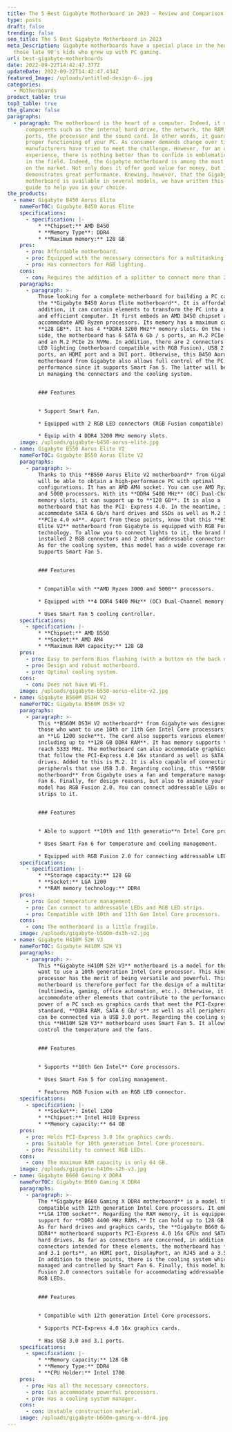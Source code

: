 ```yaml
---
title: The 5 Best Gigabyte Motherboard in 2023 – Review and Comparison
type: posts
draft: false
trending: false
seo_title: The 5 Best Gigabyte Motherboard in 2023
meta_Description: Gigabyte motherboards have a special place in the hearts of
  those late 90's kids who grew up with PC gaming.
url: best-gigabyte-motherboards
date: 2022-09-22T14:42:47.377Z
updateDate: 2022-09-22T14:42:47.434Z
featured_Image: /uploads/untitled-design-6-.jpg
categories:
  - Motherboards
product_table: true
top3_table: true
the_glance: false
paragraphs:
  - paragraph: The motherboard is the heart of a computer. Indeed, it manages many
      components such as the internal hard drive, the network, the RAM, the USB
      ports, the processor and the sound card. In other words, it guarantees the
      proper functioning of your PC. As consumer demands change over time, many
      manufacturers have tried to meet the challenge. However, for an optimal
      experience, there is nothing better than to confide in emblematic brands
      in the field. Indeed, the Gigabyte motherboard is among the most popular
      on the market. Not only does it offer good value for money, but it also
      demonstrates great performance. Knowing, however, that the Gigabyte gaming
      motherboard is available in several models, we have written this buying
      guide to help you in your choice.
the_products:
  - name: Gigabyte B450 Aorus Elite
    nameForTOC: Gigabyte B450 Aorus Elite
    specifications:
      - specification: |-
          * **Chipset:** AMD B450
          * **Memory Type**: DDR4
          * **Maximum memory:** 128 GB
    pros:
      - pro: Affordable motherboard.
      - pro: Equipped with the necessary connectors for a multitasking PC.
      - pro: Has connectors for RGB lighting.
    cons:
      - con: Requires the addition of a splitter to connect more than 2 fans.
    paragraphs:
      - paragraph: >-
          Those looking for a complete motherboard for building a PC can turn to
          the **Gigabyte B450 Aorus Elite motherboard**. It is affordable, in
          addition, it can contain elements to transform the PC into a powerful
          and efficient computer. It first embeds an AMD B450 chipset and can
          accommodate AMD Ryzen processors. Its memory has a maximum capacity of
          **128 GB**. It has 4 **DDR4 3200 MHz** memory slots. On the connector
          side, the motherboard has 6 SATA 6 Gb / s ports, an M.2 PCIe 4x NVMe
          and an M.2 PCIe 2x NVMe. In addition, there are 2 connectors for RGB
          LED lighting (motherboard compatible with RGB Fusion), USB 2.0 and 3.0
          ports, an HDMI port and a DVI port. Otherwise, this B450 Aorus Elite
          motherboard from Gigabyte also allows full control of the PC's
          performance since it supports Smart Fan 5. The latter will be useful
          in managing the connectors and the cooling system.


          ### Features


          * Support Smart Fan.

          * Equipped with 2 RGB LED connectors (RGB Fusion compatible).

          * Equip with 4 DDR4 3200 MHz memory slots.
    image: /uploads/gigabyte-b450-aorus-elite.jpg
  - name: Gigabyte B550 Aorus Elite V2
    nameForTOC: Gigabyte B550 Aorus Elite V2
    paragraphs:
      - paragraph: >-
          Thanks to this **B550 Aorus Elite V2 motherboard** from Gigabyte, you
          will be able to obtain a high-performance PC with optimal
          configurations. It has an AMD AM4 socket. You can use AMD Ryzen 3000
          and 5000 processors. With its **DDR4 5400 MHz** (OC) Dual-Channel
          memory slots, it can support up to **128 GB**. It is also a
          motherboard that has the PCI- Express 4.0. In the meantime, it can
          accommodate SATA 6 Gb/s hard drives and SSDs as well as M.2 SATA and
          **PCIe 4.0 x4**. Apart from these points, know that this **B550 Aorus
          Elite V2** motherboard from Gigabyte is equipped with RGB Fusion 2.0
          technology. To allow you to connect lights to it, the brand has
          installed 2 RGB connectors and 2 other addressable connectors on it.
          As for the cooling system, this model has a wide coverage radiator and
          supports Smart Fan 5.


          ### Features


          * Compatible with **AMD Ryzen 3000 and 5000** processors.

          * Equipped with **4 DDR4 5400 MHz** (OC) Dual-Channel memory slots.

          * Uses Smart Fan 5 cooling controller.
    specifications:
      - specification: |-
          * **Chipset:** AMD B550
          * **Socket:** AMD AM4
          * **Maximum RAM capacity:** 128 GB
    pros:
      - pro: Easy to perform Bios flashing (with a button on the back or via a USB key).
      - pro: Design and robust motherboard.
      - pro: Optimal cooling system.
    cons:
      - con: Does not have Wi-Fi.
    image: /uploads/gigabyte-b550-aorus-elite-v2.jpg
  - name: Gigabyte B560M DS3H V2
    nameForTOC: Gigabyte B560M DS3H V2
    paragraphs:
      - paragraph: >-
          This **B560M DS3H V2 motherboard** from Gigabyte was designed for
          those who want to use 10th or 11th Gen Intel Core processors. It uses
          an **LG 1200 socke**t. The card also supports various elements,
          including up to **128 GB DDR4 RAM**. It has memory supports that can
          reach 5333 MHz. The motherboard can also accommodate graphics cards
          that follow the PCI-Express 4.0 16x standard as well as SATA 6 Gb/s
          drives. Added to this is M.2. It is also capable of connecting to
          peripherals that use USB 3.0. Regarding cooling, this **B560M DS3H
          motherboard** from Gigabyte uses a fan and temperature manager: Smart
          Fan 6. Finally, for design reasons, but also to animate your PC, this
          model has RGB Fusion 2.0. You can connect addressable LEDs or RGB LED
          strips to it.


          ### Features


          * Able to support **10th and 11th generatio**n Intel Core processors.

          * Uses Smart Fan 6 for temperature and cooling management.

          * Equipped with RGB Fusion 2.0 for connecting addressable LEDs and RGB LED strips.
    specifications:
      - specification: |-
          * **Storage capacity:** 128 GB
          * **Socket:** LGA 1200
          * **RAM memory technology:** DDR4
    pros:
      - pro: Good temperature management.
      - pro: Can connect to addressable LEDs and RGB LED strips.
      - pro: Compatible with 10th and 11th Gen Intel Core processors.
    cons:
      - con: The motherboard is a little fragile.
    image: /uploads/gigabyte-b560m-ds3h-v2.jpg
  - name: Gigabyte H410M S2H V3
    nameForTOC: Gigabyte H410M S2H V3
    paragraphs:
      - paragraph: >-
          This **Gigabyte H410M S2H V3** motherboard is a model for those who
          want to use a 10th generation Intel Core processor. This kind of
          processor has the merit of being versatile and powerful. This
          motherboard is therefore perfect for the design of a multitasking PC
          (multimedia, gaming, office automation, etc.). Otherwise, it can also
          accommodate other elements that contribute to the performance and
          power of a PC such as graphics cards that meet the PCI-Express 3.0 16x
          standard, **DDR4 RAM, SATA 6 Gb/ s** as well as all peripherals that
          can be connected via a USB 3.0 port. Regarding the cooling system,
          this **H410M S2H V3** motherboard uses Smart Fan 5. It allows you to
          control the temperature and the fans.


          ### Features


          * Supports **10th Gen Intel** Core processors.

          * Uses Smart Fan 5 for cooling management.

          * Features RGB Fusion with an RGB LED connector.
    specifications:
      - specification: |-
          * **Socket**: Intel 1200
          * **Chipset:** Intel H410 Express
          * **Memory capacity:** 64 GB
    pros:
      - pro: Holds PCI-Express 3.0 16x graphics cards.
      - pro: Suitable for 10th generation Intel Core processors.
      - pro: Possibility to connect RGB LEDs.
    cons:
      - con: The maximum RAM capacity is only 64 GB.
    image: /uploads/gigabyte-h410m-s2h-v3.jpg
  - name: Gigabyte B660 Gaming X DDR4
    nameForTOC: Gigabyte B660 Gaming X DDR4
    paragraphs:
      - paragraph: >-
          The **Gigabyte B660 Gaming X DDR4 motherboard** is a model that is
          compatible with 12th generation Intel Core processors. It embeds an
          **LGA 1700 socket**. Regarding the RAM memory, it is equipped with
          support for **DDR3 4400 MHz RAMS.** It can hold up to 128 GB of RAM.
          As for hard drives and graphics cards, the **Gigabyte B660 Gaming X
          DDR4** motherboard supports PCI-Express 4.0 16x GPUs and SATA 6Gb/s
          hard drives. As far as connectors are concerned, in addition to the
          connectors intended for these elements, the motherboard has **USB 3.0
          and 3.1 ports**, an HDMI port, DisplayPort, an RJ45 and a 3.5 mm jack.
          In addition to these points, there is the cooling system which is
          managed and controlled by Smart Fan 6. Finally, this model has RGB
          Fusion 2.0 connectors suitable for accommodating addressable LEDs and
          RGB LEDs.


          ### Features


          * Compatible with 12th generation Intel Core processors.

          * Supports PCI-Express 4.0 16x graphics cards.

          * Has USB 3.0 and 3.1 ports.
    specifications:
      - specification: |-
          * **Memory capacity:** 128 GB
          * **Memory Type:** DDR4
          * **CPU Holder:** Intel 1700
    pros:
      - pro: Has all the necessary connectors.
      - pro: Can accommodate powerful processors.
      - pro: Has a cooling system manager.
    cons:
      - con: Unstable construction material.
    image: /uploads/gigabyte-b660m-gaming-x-ddr4.jpg
---
```

